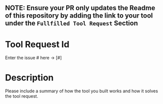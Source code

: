 ## NOTE: Ensure your PR only updates the Readme of this repository by adding the link to your tool under the `Fullfilled Tool Request` Section


# Tool Request Id
Enter the issue # here -> [#]

# Description

Please include a summary of how the tool you built works and how it solves the tool request. 


